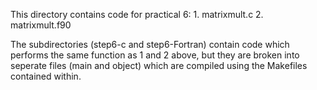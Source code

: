 This directory contains code for practical 6:
	1. matrixmult.c
	2. matrixmult.f90

The subdirectories (step6-c and step6-Fortran) contain code which performs the
same function as 1 and 2 above, but they are broken into seperate files (main 
and object) which are compiled using the Makefiles contained within.
